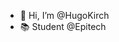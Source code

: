 - 👋 Hi, I’m @HugoKirch
- 📚 Student @Epitech

<!---
HugoKirch/HugoKirch is a ✨ special ✨ repository because its `README.md` (this file) appears on your GitHub profile.
You can click the Preview link to take a look at your changes.
--->
